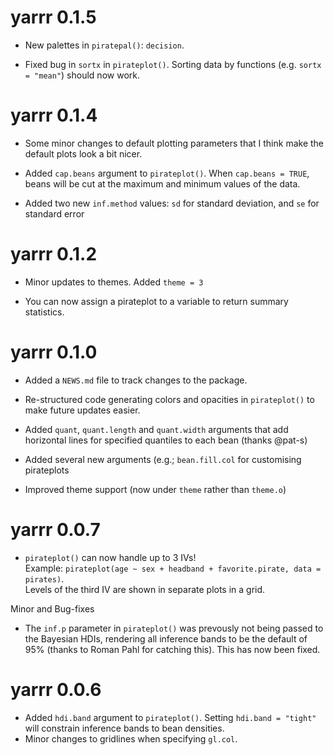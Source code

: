 # yarrr 0.1.5

* New palettes in `piratepal()`: `decision`.

* Fixed bug in `sortx` in `pirateplot()`. Sorting data by functions (e.g. `sortx = "mean"`) should now work.

# yarrr 0.1.4

* Some minor changes to default plotting parameters that I think make the default plots look a bit nicer.

* Added `cap.beans` argument to `pirateplot()`. When `cap.beans = TRUE`, beans will be cut at the maximum and minimum values of the data.

* Added two new `inf.method` values: `sd` for standard deviation, and `se` for standard error

# yarrr 0.1.2

* Minor updates to themes. Added `theme = 3`

* You can now assign a pirateplot to a variable to return summary statistics.

# yarrr 0.1.0

* Added a `NEWS.md` file to track changes to the package.

* Re-structured code generating colors and opacities in `pirateplot()` to make future updates easier.

* Added `quant`, `quant.length` and `quant.width` arguments that add horizontal lines for specified quantiles to each bean (thanks @pat-s)

* Added several new arguments (e.g.;  `bean.fill.col` for customising pirateplots

* Improved theme support (now under `theme` rather than `theme.o`)


# yarrr 0.0.7

* `pirateplot()` can now handle up to 3 IVs!  
Example: `pirateplot(age ~ sex + headband + favorite.pirate, data = pirates)`.   
Levels of the third IV are shown in separate plots in a grid.

Minor and Bug-fixes

- The `inf.p` parameter in `pirateplot()` was prevously not being passed to the Bayesian HDIs, rendering all inference bands to be the default of 95% (thanks to Roman Pahl for catching this). This has now been fixed.

# yarrr 0.0.6

* Added `hdi.band` argument to `pirateplot()`. Setting `hdi.band = "tight"` will constrain inference bands to bean densities.
* Minor changes to gridlines when specifying `gl.col`.



